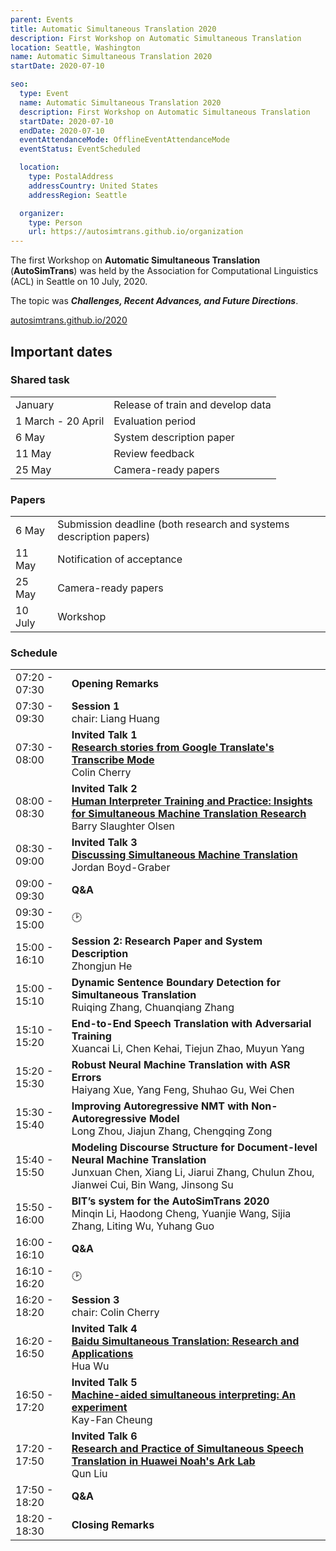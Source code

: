 ```yaml
---
parent: Events
title: Automatic Simultaneous Translation 2020
description: First Workshop on Automatic Simultaneous Translation
location: Seattle, Washington
name: Automatic Simultaneous Translation 2020
startDate: 2020-07-10

seo:
  type: Event
  name: Automatic Simultaneous Translation 2020
  description: First Workshop on Automatic Simultaneous Translation
  startDate: 2020-07-10
  endDate: 2020-07-10
  eventAttendanceMode: OfflineEventAttendanceMode
  eventStatus: EventScheduled

  location:
    type: PostalAddress
    addressCountry: United States
    addressRegion: Seattle

  organizer:
    type: Person
    url: https://autosimtrans.github.io/organization
---
```


The first Workshop on **Automatic Simultaneous Translation** (**AutoSimTrans**) was held by the Association for Computational Linguistics (ACL) in Seattle on 10 July, 2020.  

The topic was ***Challenges, Recent Advances, and Future Directions***.

[autosimtrans.github.io/2020](https://autosimtrans.github.io/2020/#)

## Important dates

### Shared task

|     |     |
| --- | --- |
| January | Release of train and develop data |
| 1 March - 20 April | Evaluation period |
| 6 May | System description paper |
| 11 May | Review feedback |
| 25 May | Camera-ready papers |

### Papers

|     |     |
| --- | --- |
| 6 May | Submission deadline (both research and systems description papers) |
| 11 May | Notification of acceptance |
| 25 May | Camera-ready papers |
| 10 July | Workshop |


### Schedule

|     |     |
| --- | --- |
| 07:20 - 07:30 | **Opening Remarks** |
| 07:30 - 09:30 | **Session 1** <br>chair: Liang Huang |
| 07:30 - 08:00 | **Invited Talk 1** <br> [**Research stories from Google Translate's Transcribe Mode**](https://slideslive.com/38929915/research-stories-from-google-translates-transcribe-mode)<br>Colin Cherry |
| 08:00 - 08:30 |	**Invited Talk 2** <br>[**Human Interpreter Training and Practice: Insights for Simultaneous Machine Translation Research**](https://slideslive.com/38929912/human-interpreter-training-and-practice-insights-for-simultaneous-machine-translation-research) <br>Barry Slaughter Olsen |
| 08:30 - 09:00 | **Invited Talk 3** <br> [**Discussing Simultaneous Machine Translation**](https://slideslive.com/38929914/discussing-simultaneous-machine-translation)<br> Jordan Boyd-Graber |
| 09:00 - 09:30 | **Q&A** |
| 09:30 - 15:00 | 🕑 |
| 15:00 - 16:10 |	**Session 2: Research Paper and System Description** <br>Zhongjun He |
| 15:00 - 15:10 | **Dynamic Sentence Boundary Detection for Simultaneous Translation** <br>Ruiqing Zhang, Chuanqiang Zhang |
| 15:10 - 15:20 | **End-to-End Speech Translation with Adversarial Training** <br>Xuancai Li, Chen Kehai, Tiejun Zhao, Muyun Yang |
| 15:20 - 15:30 | **Robust Neural Machine Translation with ASR Errors** <br>Haiyang Xue, Yang Feng, Shuhao Gu, Wei Chen |
| 15:30 - 15:40 | **Improving Autoregressive NMT with Non-Autoregressive Model** <br>Long Zhou, Jiajun Zhang, Chengqing Zong |
| 15:40 - 15:50 | **Modeling Discourse Structure for Document-level Neural Machine Translation** <br>Junxuan Chen, Xiang Li, Jiarui Zhang, Chulun Zhou, Jianwei Cui, Bin Wang, Jinsong Su |
| 15:50 - 16:00 | **BIT’s system for the AutoSimTrans 2020** <br>Minqin Li, Haodong Cheng, Yuanjie Wang, Sijia Zhang, Liting Wu, Yuhang Guo |
| 16:00 - 16:10 | **Q&A** |
| 16:10 - 16:20 | 🕑 |
| 16:20 - 18:20 | **Session 3** <br>chair: Colin Cherry |
| 16:20 - 16:50 | **Invited Talk 4** <br> [**Baidu Simultaneous Translation: Research and Applications**](https://slideslive.com/38929911/baidu-simultaneous-translation-research-and-applications) <br>Hua Wu |
| 16:50 - 17:20 | **Invited Talk 5** <br> [**Machine-aided simultaneous interpreting: An experiment**](https://slideslive.com/38929916/machineaided-simultaneous-interpreting-an-experiment) <br>Kay-Fan Cheung |
| 17:20 - 17:50 | **Invited Talk 6** <br> [**Research and Practice of Simultaneous Speech Translation in Huawei Noah's Ark Lab**](https://slideslive.com/38929913/research-and-practice-of-simultaneous-speech-translation-in-huawei-noahs-ark-lab) <br>Qun Liu |
| 17:50 - 18:20 | **Q&A** |
| 18:20 - 18:30 | **Closing Remarks** |
